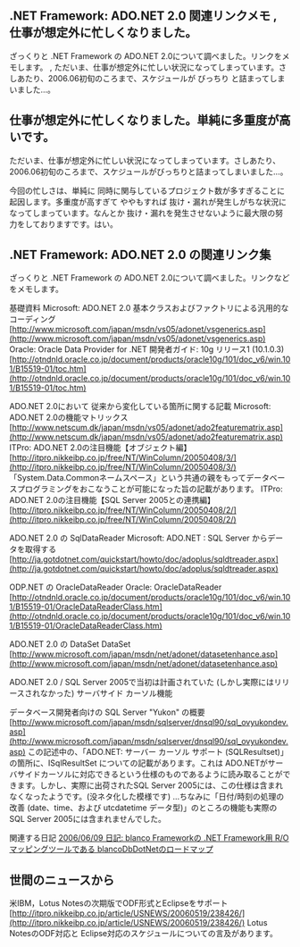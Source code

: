 ## .NET Framework: ADO.NET 2.0 関連リンクメモ , 仕事が想定外に忙しくなりました。

ざっくりと .NET Framework の ADO.NET 2.0について調べました。リンクをメモします。 , ただいま、仕事が想定外に忙しい状況になってしまっています。さしあたり、2006.06初旬のころまで、スケジュールが びっちり と詰まってしまいました…。






## 仕事が想定外に忙しくなりました。単純に多重度が高いです。


ただいま、仕事が想定外に忙しい状況になってしまっています。さしあたり、2006.06初旬のころまで、スケジュールがびっちりと詰まってしまいました…。

今回の忙しさは、単純に 同時に関与しているプロジェクト数が多すぎることに起因します。多重度が高すぎて ややもすれば 抜け・漏れが発生しがちな状況になってしまっています。なんとか
抜け・漏れを発生させないように最大限の努力をしておりますです。はい。

## .NET Framework: ADO.NET 2.0 の関連リンク集


ざっくりと .NET Framework の ADO.NET 2.0について調べました。リンクなどをメモします。

基礎資料
Microsoft: ADO.NET 2.0 基本クラスおよびファクトリによる汎用的なコーディング
  [http://www.microsoft.com/japan/msdn/vs05/adonet/vsgenerics.asp](http://www.microsoft.com/japan/msdn/vs05/adonet/vsgenerics.asp)
  Oracle: Oracle Data Provider for .NET 開発者ガイド: 10g リリース1 (10.1.0.3)
  [http://otndnld.oracle.co.jp/document/products/oracle10g/101/doc_v6/win.101/B15519-01/toc.htm](http://otndnld.oracle.co.jp/document/products/oracle10g/101/doc_v6/win.101/B15519-01/toc.htm)


ADO.NET 2.0において 従来から変化している箇所に関する記載
Microsoft: ADO.NET 2.0の機能マトリックス
  [http://www.netscum.dk/japan/msdn/vs05/adonet/ado2featurematrix.asp](http://www.netscum.dk/japan/msdn/vs05/adonet/ado2featurematrix.asp)
  ITPro: ADO.NET 2.0の注目機能【オブジェクト編】
  [http://itpro.nikkeibp.co.jp/free/NT/WinColumn/20050408/3/](http://itpro.nikkeibp.co.jp/free/NT/WinColumn/20050408/3/)
  「System.Data.Commonネームスペース」という共通の親をもってデータベースプログラミングをおこなうことが可能になった旨の記載があります。
  ITPro: ADO.NET 2.0の注目機能【SQL Server 2005との連携編】
  [http://itpro.nikkeibp.co.jp/free/NT/WinColumn/20050408/2/](http://itpro.nikkeibp.co.jp/free/NT/WinColumn/20050408/2/)


ADO.NET 2.0 の SqlDataReader
Microsoft: ADO.NET : SQL Server からデータを取得する
  [http://ja.gotdotnet.com/quickstart/howto/doc/adoplus/sqldtreader.aspx](http://ja.gotdotnet.com/quickstart/howto/doc/adoplus/sqldtreader.aspx)


ODP.NET の OracleDataReader
Oracle: OracleDataReader
  [http://otndnld.oracle.co.jp/document/products/oracle10g/101/doc_v6/win.101/B15519-01/OracleDataReaderClass.htm](http://otndnld.oracle.co.jp/document/products/oracle10g/101/doc_v6/win.101/B15519-01/OracleDataReaderClass.htm)


ADO.NET 2.0 の DataSet
DataSet
  [http://www.microsoft.com/japan/msdn/net/adonet/datasetenhance.asp](http://www.microsoft.com/japan/msdn/net/adonet/datasetenhance.asp)


ADO.NET 2.0 / SQL Server 2005で当初は計画されていた (しかし実際にはリリースされなかった) サーバサイド カーソル機能

  
データベース開発者向けの SQL Server "Yukon" の概要
  [http://www.microsoft.com/japan/msdn/sqlserver/dnsql90/sql_ovyukondev.asp](http://www.microsoft.com/japan/msdn/sqlserver/dnsql90/sql_ovyukondev.asp)
この記述中の、「ADO.NET: サーバー カーソル サポート (SQLResultset)」の箇所に、ISqlResultSet についての記載があります。これは
ADO.NETがサーバサイドカーソルに対応できるという仕様のものであるように読み取ることができます。しかし、実際に出荷されたSQL Server
2005には、この仕様は含まれなくなったようです。(没ネタ化した模様です)
…ちなみに「日付/時刻の処理の改善 (date、time、および utcdatetime データ型)」のところの機能も実際の SQL Server
2005には含まれませんでした。


関連する日記
[2006/06/09 日記: blanco Frameworkの .NET Framework用 R/Oマッピングツールである blancoDbDotNetのロードマップ](ig060609.html)


## 世間のニュースから

米IBM，Lotus Notesの次期版でODF形式とEclipseをサポート 
  [http://itpro.nikkeibp.co.jp/article/USNEWS/20060519/238426/](http://itpro.nikkeibp.co.jp/article/USNEWS/20060519/238426/)
  Lotus NotesのODF対応と Eclipse対応のスケジュールについての言及があります。